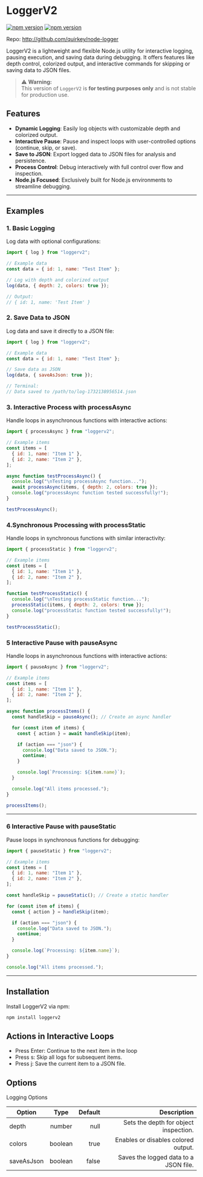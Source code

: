 # LoggerV2

[![npm version](https://img.shields.io/npm/v/loggerv2?style=flat-square)](https://www.npmjs.com/package/loggerv2)
[![npm version](https://img.shields.io/badge/dynamic/json?url=https://packagephobia.com/v2/api.json?p=loggerv2&query=$.install.pretty&label=install%20size&style=flat-square)](https://www.npmjs.com/package/loggerv2)


Repo: http://github.com/quirkey/node-logger


LoggerV2 is a lightweight and flexible Node.js utility for interactive logging, pausing execution, and saving data during debugging. It offers features like depth control, colorized output, and interactive commands for skipping or saving data to JSON files.

> ⚠️ **Warning:**  
> This version of `LoggerV2` is **for testing purposes only** and is not stable for production use.  


## Features

- **Dynamic Logging**: Easily log objects with customizable depth and colorized output.
- **Interactive Pause**: Pause and inspect loops with user-controlled options (continue, skip, or save).
- **Save to JSON**: Export logged data to JSON files for analysis and persistence.
- **Process Control**: Debug interactively with full control over flow and inspection.
- **Node.js Focused**: Exclusively built for Node.js environments to streamline debugging.

---

## Examples

### **1. Basic Logging**
Log data with optional configurations:
```javascript
import { log } from "loggerv2";

// Example data
const data = { id: 1, name: "Test Item" };

// Log with depth and colorized output
log(data, { depth: 2, colors: true });

// Output:
// { id: 1, name: 'Test Item' }
```

### **2. Save Data to JSON**
Log data and save it directly to a JSON file:
```javascript
import { log } from "loggerv2";

// Example data
const data = { id: 1, name: "Test Item" };

// Save data as JSON
log(data, { saveAsJson: true });

// Terminal:
// Data saved to /path/to/log-1732138956514.json
```
### **3. Interactive Process with processAsync**
Handle loops in asynchronous functions with interactive actions:
```javascript
import { processAsync } from "loggerv2";

// Example items
const items = [
  { id: 1, name: "Item 1" },
  { id: 2, name: "Item 2" },
];

async function testProcessAsync() {
  console.log("\nTesting processAsync function...");
  await processAsync(items, { depth: 2, colors: true });
  console.log("processAsync function tested successfully!");
}

testProcessAsync();
```

### **4.Synchronous Processing with processStatic**
Handle loops in synchronous functions with similar interactivity:
```javascript
import { processStatic } from "loggerv2";

// Example items
const items = [
  { id: 1, name: "Item 1" },
  { id: 2, name: "Item 2" },
];

function testProcessStatic() {
  console.log("\nTesting processStatic function...");
  processStatic(items, { depth: 2, colors: true });
  console.log("processStatic function tested successfully!");
}

testProcessStatic();
```


### **5 Interactive Pause with pauseAsync**
Handle loops in asynchronous functions with interactive actions:
```javascript
import { pauseAsync } from "loggerv2";

// Example items
const items = [
  { id: 1, name: "Item 1" },
  { id: 2, name: "Item 2" },
];

async function processItems() {
  const handleSkip = pauseAsync(); // Create an async handler

  for (const item of items) {
    const { action } = await handleSkip(item);

    if (action === "json") {
      console.log("Data saved to JSON.");
      continue;
    }

    console.log(`Processing: ${item.name}`);
  }

  console.log("All items processed.");
}

processItems();
```

---


### **6  Interactive Pause with pauseStatic**
Pause loops in synchronous functions for debugging:

```javascript
import { pauseStatic } from "loggerv2";

// Example items
const items = [
  { id: 1, name: "Item 1" },
  { id: 2, name: "Item 2" },
];

const handleSkip = pauseStatic(); // Create a static handler

for (const item of items) {
  const { action } = handleSkip(item);

  if (action === "json") {
    console.log("Data saved to JSON.");
    continue;
  }

  console.log(`Processing: ${item.name}`);
}

console.log("All items processed.");
```

---


## Installation
Install LoggerV2 via npm:

```bash
npm install loggerv2
```

## Actions in Interactive Loops
 * Press Enter: Continue to the next item in the loop
 * Press s: Skip all logs for subsequent items.
 * Press j: Save the current item to a JSON file.



## Options
Logging Options

| Option        | Type          | Default  |  Description                          |
| ------------- |:-------------:| -----:   |-----------------------------------:   |
| depth         | number        | null     |  Sets the depth for object inspection.|
| colors        | boolean       | true     |Enables or disables colored output.    |
| saveAsJson    | boolean       | false    |Saves the logged data to a JSON file.  |

